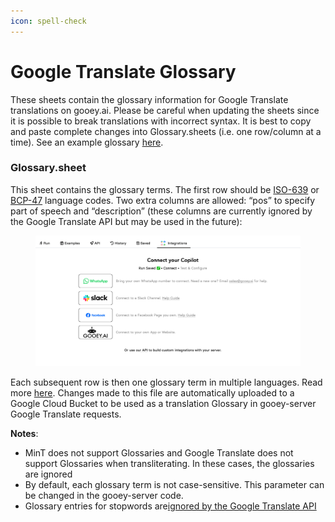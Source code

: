 ```yaml
---
icon: spell-check
---
```


# Google Translate Glossary



These sheets contain the glossary information for Google Translate translations on gooey.ai. Please be careful when updating the sheets since it is possible to break translations with incorrect syntax. It is best to copy and paste complete changes into Glossary.sheets (i.e. one row/column at a time). See an example glossary [here](https://docs.google.com/spreadsheets/d/1IRHKcOC86oZXwMB0hR7eej7YVg5kUHpriZymwYQcQX4/edit#gid=0).

### Glossary.sheet <a href="#ggm07dbcp5ot" id="ggm07dbcp5ot"></a>

This sheet contains the glossary terms. The first row should be [ISO-639](https://wikipedia.org/wiki/ISO\_639) or [BCP-47](https://tools.ietf.org/html/bcp47) language codes. Two extra columns are allowed: “pos” to specify part of speech and “description” (these columns are currently ignored by the Google Translate API but may be used in the future):

<figure><img src="../../.gitbook/assets/0.png" alt=""><figcaption></figcaption></figure>

Each subsequent row is then one glossary term in multiple languages. Read more [here](https://cloud.google.com/translate/docs/advanced/glossary#translate\_v3\_translate\_text\_with\_glossary-drest). Changes made to this file are automatically uploaded to a Google Cloud Bucket to be used as a translation Glossary in gooey-server Google Translate requests.

**Notes**:

* MinT does not support Glossaries and Google Translate does not support Glossaries when transliterating. In these cases, the glossaries are ignored
* By default, each glossary term is not case-sensitive. This parameter can be changed in the gooey-server code.
* Glossary entries for stopwords are[ignored by the Google Translate API](https://cloud.google.com/translate/docs/advanced/stopwords)
